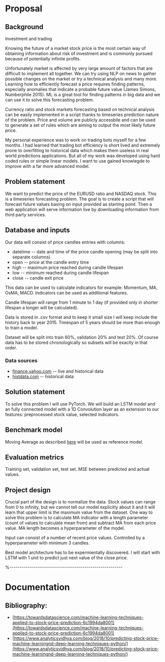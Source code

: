 # Proposal

## Background
Investment and trading

Knowing the future of a market stock price is the most certain way of obtaining information about risk of investment and is commonly pursued because of potentially infinite profits.

Unfortunately market is affected by very large amount of factors that are difficult to implement all together. We can try using NLP on news to gather possible changes on the market or try a technical analysis and many more. Learning how to efficiently forecast a price requires finding patterns, especially anomalies that indicate a probable future value (James Simons, Numberphile 2015). ML is a great tool for finding patterns in big data and we can use it to solve this forecasting problem.

Currency ratio and stock markets forecasting based on technical analysis can be easily implemented in a script thanks to timeseries prediction nature of the problem. Price and volume are publicly accessbile and can be used to generate a set of rules which are aiming to output the most likely future price.

My personal experience was to work on trading bots myself for a few months. I had learned that trading bot efficiency is short lived and extremely prone to overfitting to historical data which makes them useless in real world predictions applications. But all of my work was developed using hard coded rules or simple linear models. I want to use gained knowlegde to improve with a far more advanced model.

## Problem statement
We want to predict the price of the EURUSD ratio and NASDAQ stock. This is a timeseries forecasting problem. The goal is to create a script that will forecast future values basing on input provided as starting point. Then a web application will serve information live by downloading information from third party services.

## Database and inputs
Our data will consist of price candles entries with columns:
- datetime -- date and time of the price candle opening (may be split into separate columns)
- open -- price at the candle entry time
- high -- maximum price reached during candle lifespan
- low -- minimum reached during candle lifespan
- close -- candle exit price

This data can be used to calculate indicators for example: Momentum, MA, OsMA, MACD. Indicators can be used as additional features.

Candle lifespan will range from 1 minute to 1 day (if provided only in shorter lifespan a longer will be calculated).

Data is stored in .csv format and to keep it small size I will keep include the history back to year 2015. Timespan of 5 years should be more than enough to train a model.

Dataset will be split into train 60%, validation 20% and test 20%.
Of course data has to be stored chronologically so subsets will be exactly in that order.

### Data sources
- [finance.yahoo.com](finance.yahoo.com) -- live and historical data
- [histdata.com](histdata.com) -- historical data

## Solution statement
To solve this problem I will use PyTorch.
We will build an LSTM model and an fully connected model with a 1D Convolution layer as an extension to our features: preprocessed stock value, selected indicators.

## Benchmark model
Moving Average as described [here](https://www.analyticsvidhya.com/blog/2018/10/predicting-stock-price-machine-learningnd-deep-learning-techniques-python/) will be used as reference model.

## Evaluation metrics
Training set, validation set, test set.
MSE between predicted and actual values.

## Project design
Crucial part of the design is to normalize the data.
Stock values can range from 0 to infinity, but we cannot tell our model explicitly about it and it will learn that upper limit is the maximum value from the dataset.
One way to solve this problem is to calculate MA indicator with a length parameter (count of values to calculate mean from) and subtract MA from each price value. MA length becomes a hyperparameter of the model.

Input can consist of a number of recent price values. Controlled by a hyperparameter with minimum 3 candles.

Best model architecture has to be expermientally discovered. I will start with LSTM with 1 unit to predict just next value of the close price.

%---------------------------------------------------------
# Documentation

## Bibliography:
- [https://towardsdatascience.com/machine-learning-techniques-applied-to-stock-price-prediction-6c1994da8001](https://towardsdatascience.com/machine-learning-techniques-applied-to-stock-price-prediction-6c1994da8001)
- [https://www.analyticsvidhya.com/blog/2018/10/predicting-stock-price-machine-learningnd-deep-learning-techniques-python/](https://www.analyticsvidhya.com/blog/2018/10/predicting-stock-price-machine-learningnd-deep-learning-techniques-python/)

